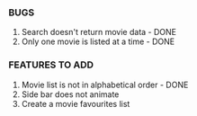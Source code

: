 ### BUGS

1. Search doesn't return movie data - DONE
2. Only one movie is listed at a time - DONE

### FEATURES TO ADD

1. Movie list is not in alphabetical order - DONE
2. Side bar does not animate
3. Create a movie favourites list
